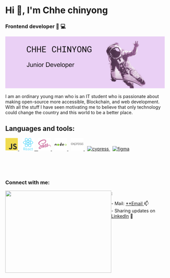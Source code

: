 <h1 align="left">Hi 👋, I'm Chhe chinyong</h1>
<h3 align="left">Frontend developer 🧑 💻</h3>

<img src="https://github.com/Chhe-chinyong/Chhe-chinyong/blob/master/github_cover.png?raw=true" alt="banner says hello world">

I am an ordinary young man who is an IT student who is passionate about making open-source more accessible, Blockchain, and web development. With all the stuff I have seen motivating me to believe that only technology could change the country and this world to be a better place.

## Languages and tools: </br>
   <a href="https://developer.mozilla.org/en-US/docs/Web/JavaScript" target="_blank" > <img src="https://raw.githubusercontent.com/devicons/devicon/master/icons/javascript/javascript-original.svg" alt="javascript" width="40" height="40"/> </a> &nbsp;  <a href="https://reactjs.org/" target="_blank"> <img src="https://raw.githubusercontent.com/devicons/devicon/master/icons/react/react-original-wordmark.svg" alt="react" width="40" height="40"/> &nbsp; <a href="https://sass-lang.com" target="_blank"> <img src="https://raw.githubusercontent.com/devicons/devicon/master/icons/sass/sass-original.svg" alt="sass" width="40" height="40"/>  </a> &nbsp; <a href="https://nodejs.org" target="_blank"> <img src="https://raw.githubusercontent.com/devicons/devicon/master/icons/nodejs/nodejs-original-wordmark.svg" alt="nodejs" width="40" height="40"/> </a> &nbsp; <a href="https://expressjs.com" target="_blank"> <img src="https://raw.githubusercontent.com/devicons/devicon/master/icons/express/express-original-wordmark.svg" alt="express" width="40" height="40"/> </a> &nbsp; <a href="https://www.cypress.io" target="_blank"> <img src="https://raw.githubusercontent.com/simple-icons/simple-icons/6e46ec1fc23b60c8fd0d2f2ff46db82e16dbd75f/icons/cypress.svg" alt="cypress" width="40" height="40"/> </a> &nbsp;  <a href="https://www.figma.com/" target="_blank"> <img src="https://www.vectorlogo.zone/logos/figma/figma-icon.svg" alt="figma" width="40" height="40"/> </a>

  </br>
  </br>
  </br>
  <p> </p>
  

<h3 align="left">Connect with me:</h3> : <a href="https://github.com/Chhe-chinyong"><img align="left" width="335" height="260" src="https://i2.wp.com/allhtaccess.info/wp-content/uploads/2018/03/programming.gif?fit=1281%2C716&ssl=1"></a> 
  <p> </p>
  - Mail: <a href="chhechinyong@gmail.com"> **Email </a> 📫 </br>
  - Sharing updates on <a href="https://www.linkedin.com/in/chinyong-chhe-a8178b197/">LinkedIn</a> 💼
